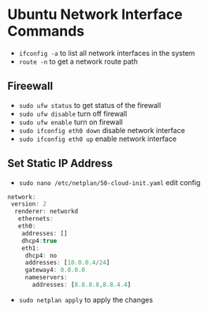 # Ubuntu Network Interface Commands

* `ifconfig -a` to list all network interfaces in the system
* `route -n` to get a network route path

## Fireewall

* `sudo ufw status` to get status of the firewall
* `sudo ufw disable` turn off firewall
* `sudo ufw enable`  turn on firewall
* `sudo ifconfig eth0 down` disable network interface
* `sudo ifconfig eth0 up` enable network interface

## Set Static IP Address

* `sudo nano /etc/netplan/50-cloud-init.yaml` edit config

```Javascript
network:
 version: 2
  renderer: networkd
   ethernets:
   eth0:
    addresses: []
    dhcp4:true
    eth1:
     dhcp4: no
     addresses: [10.0.0.4/24]
     gateway4: 0.0.0.0
     nameservers:
       addresses: [8.8.8.8,8.8.4.4]

```

* `sudo netplan apply` to apply the changes
